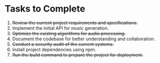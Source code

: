 # Tasks to Complete

1. ~~Review the current project requirements and specifications.~~
2. Implement the initial API for music generation.
3. ~~Optimize the existing algorithms for audio processing.~~
4. Document the codebase for better understanding and collaboration.
5. ~~Conduct a security audit of the current systems.~~
6. Install project dependencies using npm.
7. ~~Run the build command to prepare the project for deployment.~~
